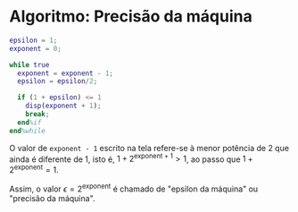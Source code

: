 <script>
MathJax = {
  tex: {
    inlineMath: [['$', '$']]
  },
  svg: {
    fontCache: 'global'
  }
};
</script>
<script type="text/javascript" id="MathJax-script" async
  src="https://cdn.jsdelivr.net/npm/mathjax@3/es5/tex-svg.js">
</script>

# Algoritmo: Precisão da máquina

```matlab
epsilon = 1;
exponent = 0;

while true
  exponent = exponent - 1;
  epsilon = epsilon/2;

  if (1 + epsilon) <= 1
    disp(exponent + 1);
    break;
  end%if
end%while
```

O valor de `exponent - 1` escrito na tela refere-se à menor potência de $2$ que ainda é diferente de $1$, isto é, $1+2^{\text{exponent}+1}>1$, ao passo que $1+2^{\text{exponent}}=1$.

Assim, o valor $\epsilon=2^{\text{exponent}}$ é chamado de "epsilon da máquina" ou "precisão da máquina".
